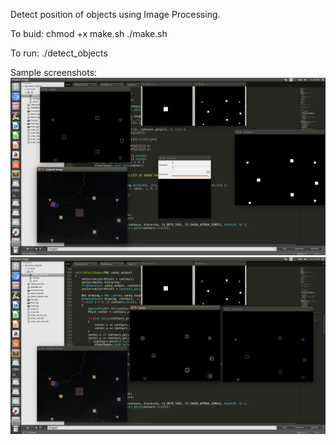 Detect position of objects using Image Processing.

To buid:
	chmod +x make.sh
	./make.sh

To run:
	./detect_objects

Sample screenshots:
![Scr1](detect_shapes.png)
![Scr2](detect_shapes2.png)
